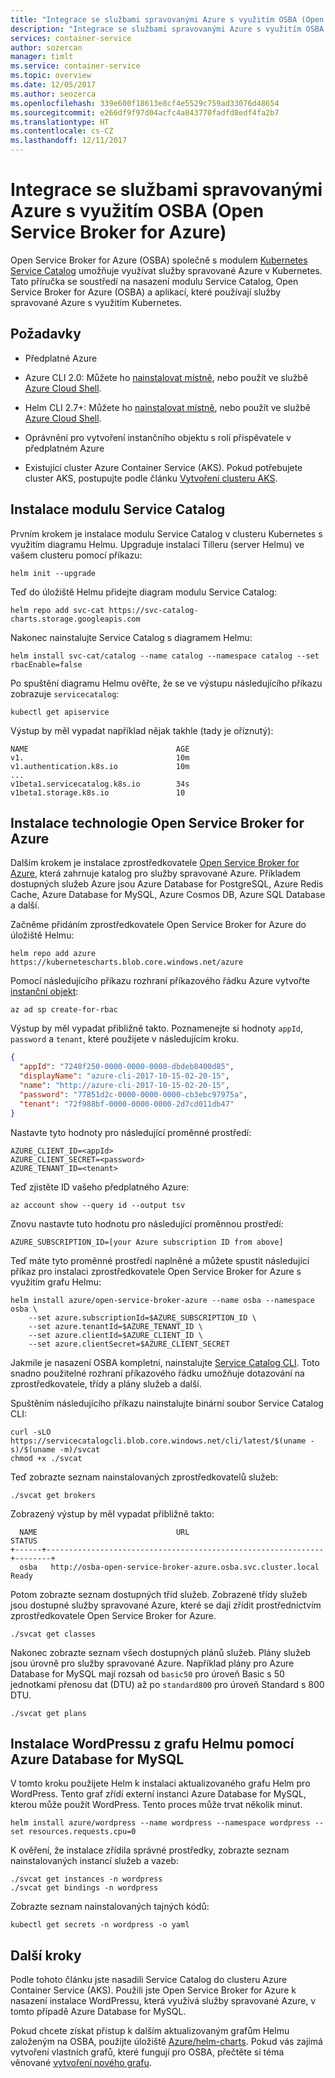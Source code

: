 ```yaml
---
title: "Integrace se službami spravovanými Azure s využitím OSBA (Open Service Broker for Azure)"
description: "Integrace se službami spravovanými Azure s využitím OSBA (Open Service Broker for Azure)"
services: container-service
author: sozercan
manager: timlt
ms.service: container-service
ms.topic: overview
ms.date: 12/05/2017
ms.author: seozerca
ms.openlocfilehash: 339e600f18613e8cf4e5529c759ad33076d48654
ms.sourcegitcommit: e266df9f97d04acfc4a843770fadfd8edf4fa2b7
ms.translationtype: HT
ms.contentlocale: cs-CZ
ms.lasthandoff: 12/11/2017
---
```

# <a name="integrate-with-azure-managed-services-using-open-service-broker-for-azure-osba"></a>Integrace se službami spravovanými Azure s využitím OSBA (Open Service Broker for Azure)

Open Service Broker for Azure (OSBA) společně s modulem [Kubernetes Service Catalog][kubernetes-service-catalog] umožňuje využívat služby spravované Azure v Kubernetes. Tato příručka se soustředí na nasazení modulu Service Catalog, Open Service Broker for Azure (OSBA) a aplikací, které používají služby spravované Azure s využitím Kubernetes.

## <a name="prerequisites"></a>Požadavky
* Předplatné Azure

* Azure CLI 2.0: Můžete ho [nainstalovat místně][azure-cli-install], nebo použít ve službě [Azure Cloud Shell][azure-cloud-shell].

* Helm CLI 2.7+: Můžete ho [nainstalovat místně][helm-cli-install], nebo použít ve službě [Azure Cloud Shell][azure-cloud-shell].

* Oprávnění pro vytvoření instančního objektu s rolí přispěvatele v předplatném Azure

* Existující cluster Azure Container Service (AKS). Pokud potřebujete cluster AKS, postupujte podle článku [Vytvoření clusteru AKS][create-aks-cluster].

## <a name="install-service-catalog"></a>Instalace modulu Service Catalog

Prvním krokem je instalace modulu Service Catalog v clusteru Kubernetes s využitím diagramu Helmu. Upgraduje instalaci Tilleru (server Helmu) ve vašem clusteru pomocí příkazu:

```azurecli-interactive
helm init --upgrade
```

Teď do úložiště Helmu přidejte diagram modulu Service Catalog:

```azurecli-interactive
helm repo add svc-cat https://svc-catalog-charts.storage.googleapis.com
```

Nakonec nainstalujte Service Catalog s diagramem Helmu:

```azurecli-interactive
helm install svc-cat/catalog --name catalog --namespace catalog --set rbacEnable=false
```

Po spuštění diagramu Helmu ověřte, že se ve výstupu následujícího příkazu zobrazuje `servicecatalog`:

```azurecli-interactive
kubectl get apiservice
```

Výstup by měl vypadat například nějak takhle (tady je oříznutý):

```
NAME                                 AGE
v1.                                  10m
v1.authentication.k8s.io             10m
...
v1beta1.servicecatalog.k8s.io        34s
v1beta1.storage.k8s.io               10
```

## <a name="install-open-service-broker-for-azure"></a>Instalace technologie Open Service Broker for Azure

Dalším krokem je instalace zprostředkovatele [Open Service Broker for Azure][open-service-broker-azure], která zahrnuje katalog pro služby spravované Azure. Příkladem dostupných služeb Azure jsou Azure Database for PostgreSQL, Azure Redis Cache, Azure Database for MySQL, Azure Cosmos DB, Azure SQL Database a další.

Začněme přidáním zprostředkovatele Open Service Broker for Azure do úložiště Helmu:

```azurecli-interactive
helm repo add azure https://kubernetescharts.blob.core.windows.net/azure
```

Pomocí následujícího příkazu rozhraní příkazového řádku Azure vytvořte [instanční objekt][create-service-principal]:

```azurecli-interactive
az ad sp create-for-rbac
```

Výstup by měl vypadat přibližně takto. Poznamenejte si hodnoty `appId`, `password` a `tenant`, které použijete v následujícím kroku.

```JSON
{
  "appId": "7248f250-0000-0000-0000-dbdeb8400d85",
  "displayName": "azure-cli-2017-10-15-02-20-15",
  "name": "http://azure-cli-2017-10-15-02-20-15",
  "password": "77851d2c-0000-0000-0000-cb3ebc97975a",
  "tenant": "72f988bf-0000-0000-0000-2d7cd011db47"
}
```

Nastavte tyto hodnoty pro následující proměnné prostředí:

```azurecli-interactive
AZURE_CLIENT_ID=<appId>
AZURE_CLIENT_SECRET=<password>
AZURE_TENANT_ID=<tenant>
```

Teď zjistěte ID vašeho předplatného Azure:

```azurecli-interactive
az account show --query id --output tsv
```

Znovu nastavte tuto hodnotu pro následující proměnnou prostředí:

```azurecli-interactive
AZURE_SUBSCRIPTION_ID=[your Azure subscription ID from above]
```

Teď máte tyto proměnné prostředí naplněné a můžete spustit následující příkaz pro instalaci zprostředkovatele Open Service Broker for Azure s využitím grafu Helmu:

```azurecli-interactive
helm install azure/open-service-broker-azure --name osba --namespace osba \
    --set azure.subscriptionId=$AZURE_SUBSCRIPTION_ID \
    --set azure.tenantId=$AZURE_TENANT_ID \
    --set azure.clientId=$AZURE_CLIENT_ID \
    --set azure.clientSecret=$AZURE_CLIENT_SECRET
```

Jakmile je nasazení OSBA kompletní, nainstalujte [Service Catalog CLI][service-catalog-cli]. Toto snadno použitelné rozhraní příkazového řádku umožňuje dotazování na zprostředkovatele, třídy a plány služeb a další.

Spuštěním následujícího příkazu nainstalujte binární soubor Service Catalog CLI:

```azurecli-interactive
curl -sLO https://servicecatalogcli.blob.core.windows.net/cli/latest/$(uname -s)/$(uname -m)/svcat
chmod +x ./svcat
```

Teď zobrazte seznam nainstalovaných zprostředkovatelů služeb:

```azurecli-interactive
./svcat get brokers
```

Zobrazený výstup by měl vypadat přibližně takto:

```
  NAME                               URL                                STATUS
+------+--------------------------------------------------------------+--------+
  osba   http://osba-open-service-broker-azure.osba.svc.cluster.local   Ready
```

Potom zobrazte seznam dostupných tříd služeb. Zobrazené třídy služeb jsou dostupné služby spravované Azure, které se dají zřídit prostřednictvím zprostředkovatele Open Service Broker for Azure.

```azurecli-interactive
./svcat get classes
```

Nakonec zobrazte seznam všech dostupných plánů služeb. Plány služeb jsou úrovně pro služby spravované Azure. Například plány pro Azure Database for MySQL mají rozsah od `basic50` pro úroveň Basic s 50 jednotkami přenosu dat (DTU) až po `standard800` pro úroveň Standard s 800 DTU.

```azurecli-interactive
./svcat get plans
```

## <a name="install-wordpress-from-helm-chart-using-azure-database-for-mysql"></a>Instalace WordPressu z grafu Helmu pomocí Azure Database for MySQL

V tomto kroku použijete Helm k instalaci aktualizovaného grafu Helm pro WordPress. Tento graf zřídí externí instanci Azure Database for MySQL, kterou může použít WordPress. Tento proces může trvat několik minut.

```azurecli-interactive
helm install azure/wordpress --name wordpress --namespace wordpress --set resources.requests.cpu=0
```

K ověření, že instalace zřídila správné prostředky, zobrazte seznam nainstalovaných instancí služeb a vazeb:

```azurecli-interactive
./svcat get instances -n wordpress
./svcat get bindings -n wordpress
```

Zobrazte seznam nainstalovaných tajných kódů:

```azurecli-interactive
kubectl get secrets -n wordpress -o yaml
```

## <a name="next-steps"></a>Další kroky

Podle tohoto článku jste nasadili Service Catalog do clusteru Azure Container Service (AKS). Použili jste Open Service Broker for Azure k nasazení instalace WordPressu, která využívá služby spravované Azure, v tomto případě Azure Database for MySQL.

Pokud chcete získat přístup k dalším aktualizovaným grafům Helmu založeným na OSBA, použijte úložiště [Azure/helm-charts][helm-charts]. Pokud vás zajímá vytvoření vlastních grafů, které fungují pro OSBA, přečtěte si téma věnované [vytvoření nového grafu][helm-create-new-chart].

<!-- LINKS - external -->
[helm-charts]: https://github.com/Azure/helm-charts
[helm-cli-install]: kubernetes-helm.md#install-helm-cli
[helm-create-new-chart]: https://github.com/Azure/helm-charts#creating-a-new-chart
[kubernetes-service-catalog]: https://github.com/kubernetes-incubator/service-catalog
[open-service-broker-azure]: https://github.com/Azure/open-service-broker-azure
[service-catalog-cli]: https://github.com/Azure/service-catalog-cli

<!-- LINKS - internal -->
[azure-cli-install]: /cli/azure/install-azure-cli
[azure-cloud-shell]: ../cloud-shell/overview.md
[create-aks-cluster]: ./kubernetes-walkthrough.md
[create-service-principal]: ./kubernetes-service-principal.md
